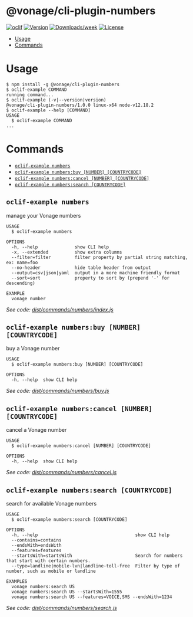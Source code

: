 @vonage/cli-plugin-numbers
==========================



[![oclif](https://img.shields.io/badge/cli-oclif-brightgreen.svg)](https://oclif.io)
[![Version](https://img.shields.io/npm/v/@vonage/cli-plugin-numbers.svg)](https://npmjs.org/package/@vonage/cli-plugin-numbers)
[![Downloads/week](https://img.shields.io/npm/dw/@vonage/cli-plugin-numbers.svg)](https://npmjs.org/package/@vonage/cli-plugin-numbers)
[![License](https://img.shields.io/npm/l/@vonage/cli-plugin-numbers.svg)](https://github.com/Vonage/cli-plugin-numbers/blob/master/package.json)

<!-- toc -->
* [Usage](#usage)
* [Commands](#commands)
<!-- tocstop -->
# Usage
<!-- usage -->
```sh-session
$ npm install -g @vonage/cli-plugin-numbers
$ oclif-example COMMAND
running command...
$ oclif-example (-v|--version|version)
@vonage/cli-plugin-numbers/1.0.0 linux-x64 node-v12.18.2
$ oclif-example --help [COMMAND]
USAGE
  $ oclif-example COMMAND
...
```
<!-- usagestop -->
# Commands
<!-- commands -->
* [`oclif-example numbers`](#oclif-example-numbers)
* [`oclif-example numbers:buy [NUMBER] [COUNTRYCODE]`](#oclif-example-numbersbuy-number-countrycode)
* [`oclif-example numbers:cancel [NUMBER] [COUNTRYCODE]`](#oclif-example-numberscancel-number-countrycode)
* [`oclif-example numbers:search [COUNTRYCODE]`](#oclif-example-numberssearch-countrycode)

## `oclif-example numbers`

manage your Vonage numbers

```
USAGE
  $ oclif-example numbers

OPTIONS
  -h, --help              show CLI help
  -x, --extended          show extra columns
  --filter=filter         filter property by partial string matching, ex: name=foo
  --no-header             hide table header from output
  --output=csv|json|yaml  output in a more machine friendly format
  --sort=sort             property to sort by (prepend '-' for descending)

EXAMPLE
  vonage number
```

_See code: [dist/commands/numbers/index.js](https://github.com/Vonage/vonage-cli/blob/v1.0.0/dist/commands/numbers/index.js)_

## `oclif-example numbers:buy [NUMBER] [COUNTRYCODE]`

buy a Vonage number

```
USAGE
  $ oclif-example numbers:buy [NUMBER] [COUNTRYCODE]

OPTIONS
  -h, --help  show CLI help
```

_See code: [dist/commands/numbers/buy.js](https://github.com/Vonage/vonage-cli/blob/v1.0.0/dist/commands/numbers/buy.js)_

## `oclif-example numbers:cancel [NUMBER] [COUNTRYCODE]`

cancel a Vonage number

```
USAGE
  $ oclif-example numbers:cancel [NUMBER] [COUNTRYCODE]

OPTIONS
  -h, --help  show CLI help
```

_See code: [dist/commands/numbers/cancel.js](https://github.com/Vonage/vonage-cli/blob/v1.0.0/dist/commands/numbers/cancel.js)_

## `oclif-example numbers:search [COUNTRYCODE]`

search for available Vonage numbers

```
USAGE
  $ oclif-example numbers:search [COUNTRYCODE]

OPTIONS
  -h, --help                                     show CLI help
  --contains=contains
  --endsWith=endsWith
  --features=features
  --startsWith=startsWith                        Search for numbers that start with certain numbers.
  --type=landline|mobile-lvn|landline-toll-free  Filter by type of number, such as mobile or landline

EXAMPLES
  vonage numbers:search US
  vonage numbers:search US --startsWith=1555
  vonage numbers:search US --features=VOICE,SMS --endsWith=1234
```

_See code: [dist/commands/numbers/search.js](https://github.com/Vonage/vonage-cli/blob/v1.0.0/dist/commands/numbers/search.js)_
<!-- commandsstop -->
